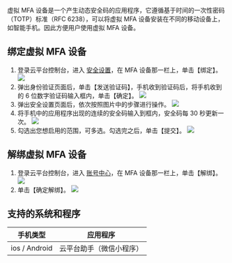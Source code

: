 虚拟 MFA 设备是一个产生动态安全码的应用程序，它遵循基于时间的一次性密码（TOTP）标准（RFC 6238），可以将虚拟 MFA 设备安装在不同的移动设备上，如智能手机。因此方便用户使用虚拟 MFA 设备。

## 绑定虚拟 MFA 设备
1. 登录云平台控制台，进入 [安全设置](http://console.tce.fsphere.cn/developer/security)，在 MFA 设备那一栏上，单击【绑定】。
![](http://imgcache.tce.fsphere.cn/static/mc.qcloudimg.com/static/img/63c17fdf2fc1913927ad669c86dcafcd/image.png)
2. 弹出身份验证页面后，单击【发送验证码】，手机收到验证码后，将手机收到的 6 位数字验证码输入框内，单击【确定】。
![](http://imgcache.tce.fsphere.cn/static/mc.qcloudimg.com/static/img/b96da083ba830fdaeab02785fdcd7625/image.png)
3. 弹出安全设置页面后，依次按照图片中的步骤进行操作。
![](http://imgcache.tce.fsphere.cn/static/mc.qcloudimg.com/static/img/a3f4324eb7d9849f0ad8d8c7a267539c/image.png)
4. 将手机中的应用程序出现的连续的安全码输入到框内，安全码每 30 秒更新一次。
![](http://imgcache.tce.fsphere.cn/static/mc.qcloudimg.com/static/img/7bc667296b7c147154ad265f15e9677c/image.png)
5. 勾选出您想启用的范围，可多选。勾选完之后，单击【提交】。
![](http://imgcache.tce.fsphere.cn/static/mc.qcloudimg.com/static/img/c9992d92e521e804a51075ca1414ef43/image.png)
 
## 解绑虚拟 MFA 设备
1. 登录云平台控制台，进入 [账号中心](http://console.tce.fsphere.cn/developer/security)，在 MFA 设备那一栏上，单击【解绑】。
![](http://imgcache.tce.fsphere.cn/static/mc.qcloudimg.com/static/img/31eac4c6f2e90dac10d941ba9fd3181f/image.png)
2. 单击【确定解绑】。
![](http://imgcache.tce.fsphere.cn/static/mc.qcloudimg.com/static/img/41e8f092c9710d0cbda8d96b3ac4c08b/image.png)

## 支持的系统和程序

| 手机类型 | 应用程序 | 
|---------|---------|
| ios / Android | 云平台助手（微信小程序） | 
